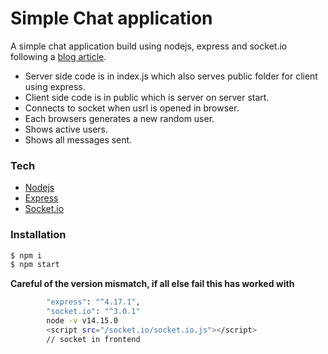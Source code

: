 # Simple Chat application

A simple chat application build using nodejs, express and socket.io following a [blog article](https://tsh.io/blog/socket-io-tutorial-real-time-communication/).

-   Server side code is in index.js which also serves public folder for client using express.
-   Client side code is in public which is server on server start.
-   Connects to socket when usrl is opened in browser.
-   Each browsers generates a new random user.
-   Shows active users.
-   Shows all messages sent.

### Tech

-   [Nodejs](nodejs.org)
-   [Express](expressjs.com)
-   [Socket.io](socket.io)

### Installation

```sh
$ npm i
$ npm start
```

**Careful of the version mismatch, if all else fail this has worked with**

```sh
        "express": "^4.17.1",
        "socket.io": "^3.0.1"
        node -v v14.15.0
        <script src="/socket.io/socket.io.js"></script>
        // socket in frontend
```
